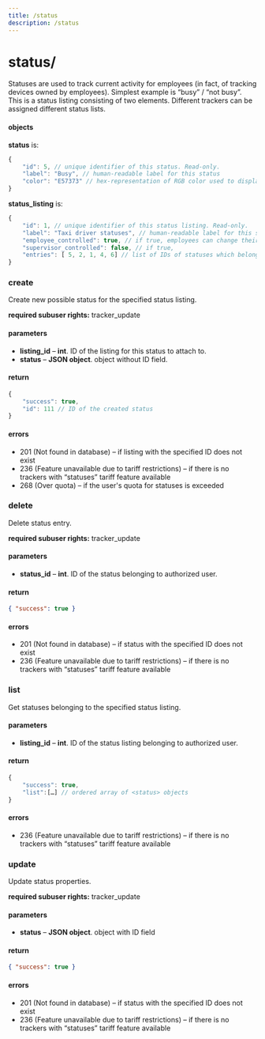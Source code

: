 ```yaml
---
title: /status
description: /status
---
```


# status/
Statuses are used to track current activity for employees (in fact, of tracking devices owned by employees). Simplest example is “busy” / “not busy”. This is a status listing consisting of two elements. Different trackers can be assigned different status lists.

#### objects
**status** is:
```js
{
    "id": 5, // unique identifier of this status. Read-only.
    "label": "Busy", // human-readable label for this status
    "color": "E57373" // hex-representation of RGB color used to display this status
}
```

**status_listing** is:
```js
{
    "id": 1, // unique identifier of this status listing. Read-only.
    "label": "Taxi driver statuses", // human-readable label for this status listing
    "employee_controlled": true, // if true, employees can change their own status, e.g. using mobile tracking app
    "supervisor_controlled": false, // if true,
    "entries": [ 5, 2, 1, 4, 6] // list of IDs of statuses which belong to this listing. Order matters, and is preserved.
}
```
### create
Create new possible status for the specified status listing.

**required subuser rights:** tracker_update
#### parameters
* **listing_id** – **int**. ID of the listing for this status to attach to.
* **status** – **JSON object**. <status> object without ID field.

#### return
```js
{
    "success": true,
    "id": 111 // ID of the created status
}
```

#### errors
*    201 (Not found in database) – if listing with the specified ID does not exist
*    236 (Feature unavailable due to tariff restrictions) – if there is no trackers with “statuses” tariff feature available
*    268 (Over quota) – if the user's quota for statuses is exceeded

### delete
Delete status entry.

**required subuser rights:** tracker_update

#### parameters
* **status_id** – **int**. ID of the status belonging to authorized user.

#### return
```json
{ "success": true }
```

#### errors
*   201 (Not found in database) – if status with the specified ID does not exist
*   236 (Feature unavailable due to tariff restrictions) – if there is no trackers with “statuses” tariff feature available

### list
Get statuses belonging to the specified status listing.

#### parameters
* **listing_id** – **int**. ID of the status listing belonging to authorized user.

#### return
```js
{
    "success": true,
    "list":[…] // ordered array of <status> objects
}
```

#### errors
*   236 (Feature unavailable due to tariff restrictions) – if there is no trackers with “statuses” tariff feature available


### update

Update status properties.

**required subuser rights:** tracker_update
#### parameters
* **status** – **JSON object**. <status> object with ID field

#### return
```json
{ "success": true }
```

#### errors
*   201 (Not found in database) – if status with the specified ID does not exist
*   236 (Feature unavailable due to tariff restrictions) – if there is no trackers with “statuses” tariff feature available
